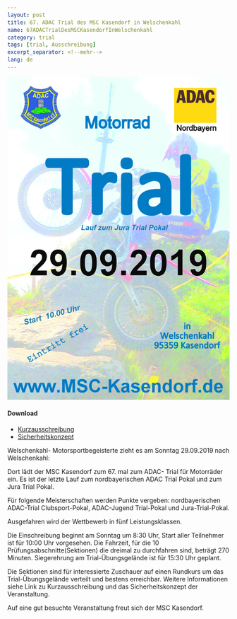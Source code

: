 ```yaml
---
layout: post
title: 67. ADAC Trial des MSC Kasendorf in Welschenkahl
name: 67ADACTrialDesMSCKasendorfInWelschenkahl
category: trial
tags: [trial, Ausschreibung]
excerpt_separator: <!--mehr-->
lang: de
---
```


![Klicken um Bild zu vergrößern](https://raw.githubusercontent.com/msc-kasendorf/docker/master/docs/download/plakat2019.jpg)


#### Download

* [Kurzausschreibung](https://github.com/msc-kasendorf/docker/blob/master/docs/download/Kurzausschreibung_Welschenkahl290919.pdf)
* [Sicherheitskonzept](https://github.com/msc-kasendorf/docker/blob/master/docs/download/2018Sicher.pdf)






<!--mehr-->

Welschenkahl- Motorsportbegeisterte zieht es am  Sonntag 29.09.2019 nach Welschenkahl:

Dort lädt der MSC Kasendorf zum 67. mal zum ADAC- Trial für Motorräder ein.
Es ist der letzte Lauf zum nordbayerischen ADAC Trial Pokal und zum Jura Trial Pokal.

Für folgende Meisterschaften werden Punkte vergeben: 
nordbayerischen ADAC-Trial Clubsport-Pokal, ADAC-Jugend Trial-Pokal und Jura-Trial-Pokal.

 Ausgefahren wird der Wettbewerb in fünf Leistungsklassen.

Die Einschreibung beginnt am Sonntag um 8:30 Uhr, Start aller Teilnehmer ist für 10:00 Uhr vorgesehen.
Die Fahrzeit, für die 10 Prüfungsabschnitte(Sektionen) die dreimal zu durchfahren sind, beträgt 270 Minuten.
Siegerehrung am Trial-Übungsgelände ist für 15:30 Uhr geplant.


Die Sektionen sind für interessierte Zuschauer auf einen Rundkurs um das Trial-Übungsgelände verteilt und bestens erreichbar.
Weitere Informationen siehe Link zu Kurzausschreibung und das Sicherheitskonzept der Veranstaltung.

Auf eine gut besuchte Veranstaltung freut sich der MSC Kasendorf.
